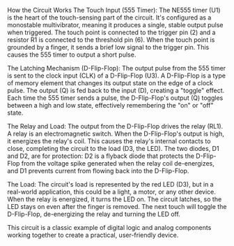 How the Circuit Works
The Touch Input (555 Timer): The NE555 timer (U1) is the heart of the touch-sensing part of the circuit. It's configured as a monostable multivibrator, meaning it produces a single, stable output pulse when triggered. The touch point is connected to the trigger pin (2) and a resistor R1 is connected to the threshold pin (6). When the touch point is grounded by a finger, it sends a brief low signal to the trigger pin. This causes the 555 timer to output a short pulse.

The Latching Mechanism (D-Flip-Flop): The output pulse from the 555 timer is sent to the clock input (CLK) of a D-Flip-Flop (U3). A D-Flip-Flop is a type of memory element that changes its output state on the edge of a clock pulse. The output (Q) is fed back to the input (D), creating a "toggle" effect. Each time the 555 timer sends a pulse, the D-Flip-Flop's output (Q) toggles between a high and low state, effectively remembering the "on" or "off" state.

The Relay and Load: The output from the D-Flip-Flop drives the relay (RL1). A relay is an electromagnetic switch. When the D-Flip-Flop's output is high, it energizes the relay's coil. This causes the relay's internal contacts to close, completing the circuit to the load (D3, the LED). The two diodes, D1 and D2, are for protection: D2 is a flyback diode that protects the D-Flip-Flop from the voltage spike generated when the relay coil de-energizes, and D1 prevents current from flowing back into the D-Flip-Flop.

The Load: The circuit's load is represented by the red LED (D3), but in a real-world application, this could be a light, a motor, or any other device. When the relay is energized, it turns the LED on. The circuit latches, so the LED stays on even after the finger is removed. The next touch will toggle the D-Flip-Flop, de-energizing the relay and turning the LED off.

This circuit is a classic example of digital logic and analog components working together to create a practical, user-friendly device.
